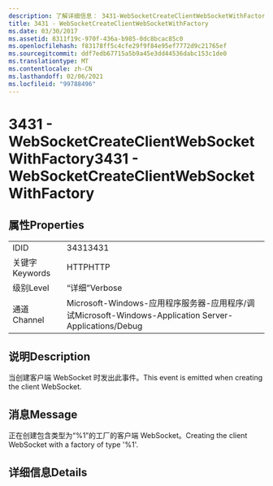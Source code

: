 ```yaml
---
description: 了解详细信息： 3431-WebSocketCreateClientWebSocketWithFactory
title: 3431 - WebSocketCreateClientWebSocketWithFactory
ms.date: 03/30/2017
ms.assetid: 8311f19c-970f-436a-b985-0dc8bcac85c0
ms.openlocfilehash: f83178ff5c4cfe29f9f84e95ef7772d9c21765ef
ms.sourcegitcommit: ddf7edb67715a5b9a45e3dd44536dabc153c1de0
ms.translationtype: MT
ms.contentlocale: zh-CN
ms.lasthandoff: 02/06/2021
ms.locfileid: "99788496"
---
```

# <a name="3431---websocketcreateclientwebsocketwithfactory"></a><span data-ttu-id="fc251-103">3431 - WebSocketCreateClientWebSocketWithFactory</span><span class="sxs-lookup"><span data-stu-id="fc251-103">3431 - WebSocketCreateClientWebSocketWithFactory</span></span>

## <a name="properties"></a><span data-ttu-id="fc251-104">属性</span><span class="sxs-lookup"><span data-stu-id="fc251-104">Properties</span></span>  
  
|||  
|-|-|  
|<span data-ttu-id="fc251-105">ID</span><span class="sxs-lookup"><span data-stu-id="fc251-105">ID</span></span>|<span data-ttu-id="fc251-106">3431</span><span class="sxs-lookup"><span data-stu-id="fc251-106">3431</span></span>|  
|<span data-ttu-id="fc251-107">关键字</span><span class="sxs-lookup"><span data-stu-id="fc251-107">Keywords</span></span>|<span data-ttu-id="fc251-108">HTTP</span><span class="sxs-lookup"><span data-stu-id="fc251-108">HTTP</span></span>|  
|<span data-ttu-id="fc251-109">级别</span><span class="sxs-lookup"><span data-stu-id="fc251-109">Level</span></span>|<span data-ttu-id="fc251-110">“详细”</span><span class="sxs-lookup"><span data-stu-id="fc251-110">Verbose</span></span>|  
|<span data-ttu-id="fc251-111">通道</span><span class="sxs-lookup"><span data-stu-id="fc251-111">Channel</span></span>|<span data-ttu-id="fc251-112">Microsoft-Windows-应用程序服务器-应用程序/调试</span><span class="sxs-lookup"><span data-stu-id="fc251-112">Microsoft-Windows-Application Server-Applications/Debug</span></span>|  
  
## <a name="description"></a><span data-ttu-id="fc251-113">说明</span><span class="sxs-lookup"><span data-stu-id="fc251-113">Description</span></span>  

 <span data-ttu-id="fc251-114">当创建客户端 WebSocket 时发出此事件。</span><span class="sxs-lookup"><span data-stu-id="fc251-114">This event is emitted when creating the client WebSocket.</span></span>  
  
## <a name="message"></a><span data-ttu-id="fc251-115">消息</span><span class="sxs-lookup"><span data-stu-id="fc251-115">Message</span></span>  

 <span data-ttu-id="fc251-116">正在创建包含类型为“%1”的工厂的客户端 WebSocket。</span><span class="sxs-lookup"><span data-stu-id="fc251-116">Creating the client WebSocket with a factory of type '%1'.</span></span>  
  
## <a name="details"></a><span data-ttu-id="fc251-117">详细信息</span><span class="sxs-lookup"><span data-stu-id="fc251-117">Details</span></span>
